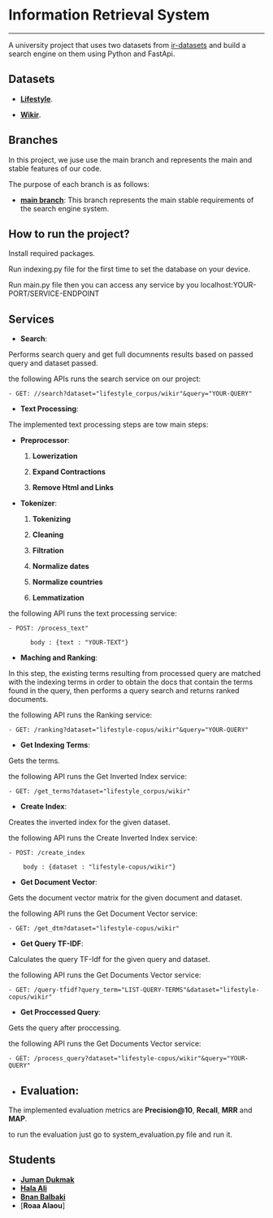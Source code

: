 # Information Retrieval System

***

A university project that uses two datasets from [ir-datasets](https://ir-datasets.com/) and build a search engine on them using Python and FastApi.

## Datasets

- [**Lifestyle**](https://ir-datasets.com/lotte.html#lotte/lifestyle/dev).

- [**Wikir**](https://ir-datasets.com/wikir.html#wikir/en1k/training).
## Branches

In this project, we juse use the main branch and represents the main and stable features of our code.

The purpose of each branch is as follows:

- [**main branch**](https://github.com/Rana-Aldahhan/ir-search-engine): This branch represents the main stable requirements of the search engine system.


## How to run the project?

Install required packages. 

Run indexing.py file for the first time to set the database on your device.

Run main.py file then you can access any service by you localhost:YOUR-PORT/SERVICE-ENDPOINT


## Services


- **Search**:

Performs search query and get full documnents results based on passed query and dataset passed.

the following APIs runs the search service on our project:

    - GET: //search?dataset="lifestyle_corpus/wikir"&query="YOUR-QUERY"

- **Text Processing**:

The implemented text processing steps are tow main steps:

- **Preprocessor**:
  
  1. **Lowerization**


  2. **Expand Contractions**


  3. **Remove Html and Links**

- **Tokenizer**:

  1. **Tokenizing**


  2. **Cleaning**


  3. **Filtration**


  4. **Normalize dates**


  5. **Normalize countries**


  6. **Lemmatization**


the following API runs the text processing service:

    - POST: /process_text"

          body : {text : "YOUR-TEXT"}

- **Maching and Ranking**:

In this step, the existing terms resulting from processed query are matched with the indexing terms in order to obtain the docs that contain the terms found in the query, then performs a query search and returns ranked documents. 

the following API runs the Ranking service:

    - GET: /ranking?dataset="lifestyle-copus/wikir"&query="YOUR-QUERY"

- **Get Indexing Terms**:

Gets the terms. 

the following API runs the Get Inverted Index service:

    - GET: /get_terms?dataset="lifestyle_corpus/wikir"

- **Create Index**:

Creates the inverted index for the given dataset. 

the following API runs the Create Inverted Index service:

    - POST: /create_index

        body : {dataset : "lifestyle-copus/wikir"}

- **Get Document Vector**:

Gets the document vector matrix for the given document and dataset. 

the following API runs the Get Document Vector service:

    - GET: /get_dtm?dataset="lifestyle-copus/wikir"

- **Get Query TF-IDF**:

Calculates the query TF-Idf for the given query and dataset. 

the following API runs the Get Documents Vector service:

    - GET: /query-tfidf?query_term="LIST-QUERY-TERMS"&dataset="lifestyle-copus/wikir"

- **Get Proccessed Query**:

Gets the query after proccessing. 

the following API runs the Get Documents Vector service:

    - GET: /process_query?dataset="lifestyle-copus/wikir"&query="YOUR-QUERY"

- ## Evaluation:

The implemented evaluation metrics are **Precision@10**, **Recall**, **MRR** and **MAP**.

to run the evaluation just go to system_evaluation.py file and run it.


## Students

- [**Juman Dukmak**]((https://github.com/JumanDukmak))
- [**Hala Ali**](https://github.com/HALA-7)
- [**Bnan Balbaki**](https://github.com/BananBalbaki2002)
- [**Roaa Alaou**]
